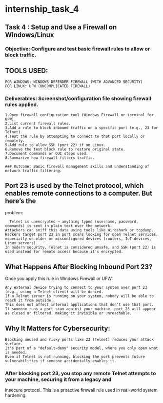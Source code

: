 # internship_task_4

## Task 4 : Setup and Use a Firewall on Windows/Linux
### Objective: Configure and test basic firewall rules to allow or block traffic.
## TOOLS USED: 
    FOR WINDOWS: WINDOWS DEFENDER FIREWALL (WITH ADVANCED SECURITY) 
    FOR LINUX: UFW (UNCOMPLICATED FIREWALL) 
### Deliverables: Screenshot/configuration file showing firewall rules applied.

    1.Open firewall configuration tool (Windows Firewall or terminal for UFW).
    2.List current firewall rules.
    3.Add a rule to block inbound traffic on a specific port (e.g., 23 for Telnet).
    4.Test the rule by attempting to connect to that port locally or remotely.
    5.Add rule to allow SSH (port 22) if on Linux.
    6.Remove the test block rule to restore original state.
    7.Document commands or GUI steps used.
    8.Summarize how firewall filters traffic.

    ### Outcome: Basic firewall management skills and understanding of network traffic filtering.

## Port 23 is used by the Telnet protocol, which enables remote connections to a computer. But here’s the 
problem: 

      Telnet is unencrypted → anything typed (username, password, commands) is sent in plain text over the network. 
    Attackers can sniff this data using tools like Wireshark or tcpdump. 
    Hackers target port 23 in port scans looking for open Telnet services, especially on older or misconfigured devices (routers, IoT devices, Linux servers). 
    In modern security, Telnet is considered unsafe, and SSH (port 22) is used instead for remote access because it's encrypted. 

## What Happens After Blocking Inbound Port 23? 
Once you apply this rule in Windows Firewall or UFW: 
   
    Any external device trying to connect to your system over port 23 (e.g., using a Telnet client) will be denied. 
    If a Telnet server is running on your system, nobody will be able to reach it from outside. 
    This does not affect internal applications that don’t use that port. 
    If someone runs a port scan against your machine, port 23 will appear as closed or filtered, making it invisible or unreachable. 
## Why It Matters for Cybersecurity: 
    Blocking unused and risky ports like 23 (Telnet) reduces your attack surface. 
    It's part of a "default-deny" security model, where you only open what is needed. 
    Even if Telnet is not running, blocking the port prevents future vulnerabilities if someone accidentally enables it. 

### After blocking port 23, you stop any remote Telnet attempts to your machine, securing it from a legacy and 
insecure protocol. This is a proactive firewall rule used in real-world system hardening. 

